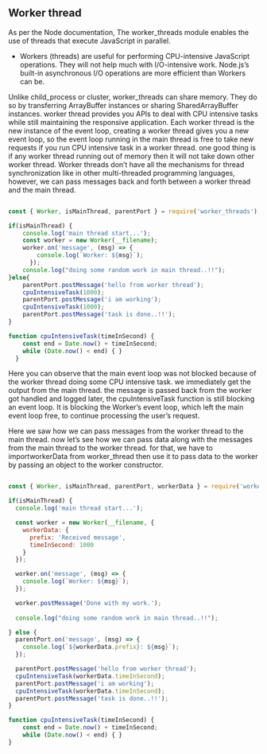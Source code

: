 ## Worker thread

As per the Node documentation, The worker_threads module enables the use of threads that execute JavaScript in parallel. 

- Workers (threads) are useful for performing CPU-intensive JavaScript operations. They will not help much with I/O-intensive work. Node.js’s built-in asynchronous I/O operations are more efficient than Workers can be.

Unlike child_process or cluster, worker_threads can share memory. They do so by transferring ArrayBuffer instances or sharing SharedArrayBuffer instances.
worker thread provides you APIs to deal with CPU intensive tasks while still maintaining the responsive application.
Each worker thread is the new instance of the event loop, creating a worker thread gives you a new event loop, so the event loop running in the main thread is free to take new requests if you run CPU intensive task in a worker thread. one good thing is if any worker thread running out of memory then it will not take down other worker thread.
Worker threads don’t have all the mechanisms for thread synchronization like in other multi-threaded programming languages, however, we can pass messages back and forth between a worker thread and the main thread.

```js

const { Worker, isMainThread, parentPort } = require('worker_threads');

if(isMainThread) {
    console.log('main thread start...');
    const worker = new Worker(__filename);
    worker.on('message', (msg) => {
        console.log(`Worker: ${msg}`);
      });
    console.log("doing some random work in main thread..!!");
}else{
    parentPort.postMessage('hello from worker thread');
    cpuIntensiveTask(1000);
    parentPort.postMessage('i am working');
    cpuIntensiveTask(1000);
    parentPort.postMessage('task is done..!!');
}

function cpuIntensiveTask(timeInSecond) {
    const end = Date.now() + timeInSecond;
    while (Date.now() < end) { }
  }
```

Here you can observe that the main event loop was not blocked because of the worker thread doing some CPU intensive task. we immediately get the output from the main thread. the message is passed back from the worker got handled and logged later, the cpuIntensiveTask function is still blocking an event loop. It is blocking the Worker’s event loop, which left the main event loop free, to continue processing the user’s request.

Here we saw how we can pass messages from the worker thread to the main thread. now let’s see how we can pass data along with the messages from the main thread to the worker thread.
for that, we have to importworkerData from worker_thread then use it to pass data to the worker by passing an object to the worker constructor.

```js

const { Worker, isMainThread, parentPort, workerData } = require('worker_threads');

if(isMainThread) {
  console.log('main thread start...');

  const worker = new Worker(__filename, {
    workerData: {
      prefix: 'Received message',
      timeInSecond: 1000
    }
  });

  worker.on('message', (msg) => {
    console.log(`Worker: ${msg}`);
  });

  worker.postMessage('Done with my work.');
  
  console.log("doing some random work in main thread..!!");

} else {
  parentPort.on('message', (msg) => {
    console.log(`${workerData.prefix}: ${msg}`);
  });

  parentPort.postMessage('hello from worker thread');
  cpuIntensiveTask(workerData.timeInSecond);
  parentPort.postMessage('i am working');
  cpuIntensiveTask(workerData.timeInSecond);
  parentPort.postMessage('task is done..!!');
}

function cpuIntensiveTask(timeInSecond) {
    const end = Date.now() + timeInSecond;
    while (Date.now() < end) { }
}

```
